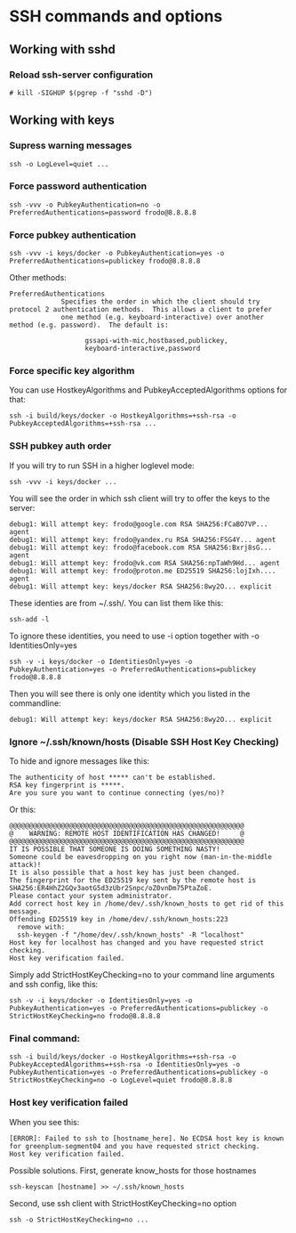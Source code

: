 # SSH commands and options
## Working with sshd
### Reload ssh-server configuration
````
# kill -SIGHUP $(pgrep -f "sshd -D") 
````
## Working with keys
### Supress warning messages
````
ssh -o LogLevel=quiet ...
````
### Force password authentication
````
ssh -vvv -o PubkeyAuthentication=no -o PreferredAuthentications=password frodo@8.8.8.8
````
### Force pubkey authentication
````
ssh -vvv -i keys/docker -o PubkeyAuthentication=yes -o PreferredAuthentications=publickey frodo@8.8.8.8
````
Other methods:
````
PreferredAuthentications
             Specifies the order in which the client should try protocol 2 authentication methods.  This allows a client to prefer
             one method (e.g. keyboard-interactive) over another method (e.g. password).  The default is:

                   gssapi-with-mic,hostbased,publickey,
                   keyboard-interactive,password
````
### Force specific key algorithm
You can use HostkeyAlgorithms and PubkeyAcceptedAlgorithms options for that:
````
ssh -i build/keys/docker -o HostkeyAlgorithms=+ssh-rsa -o PubkeyAcceptedAlgorithms=+ssh-rsa ...
````
### SSH pubkey auth order
If you will try to run SSH in a higher loglevel mode:
````
ssh -vvv -i keys/docker ...
````
You will see the order in which ssh client will try to offer the keys to the server:
````
debug1: Will attempt key: frodo@google.com RSA SHA256:FCaBO7VP... agent
debug1: Will attempt key: frodo@yandex.ru RSA SHA256:FSG4Y... agent
debug1: Will attempt key: frodo@facebook.com RSA SHA256:Bxrj8sG... agent
debug1: Will attempt key: frodo@vk.com RSA SHA256:npTaWh9Hd... agent
debug1: Will attempt key: frodo@proton.me ED25519 SHA256:lojIxh.... agent
debug1: Will attempt key: keys/docker RSA SHA256:8wy2O... explicit
````
These identies are from ~/.ssh/. You can list them like this:
````
ssh-add -l
````
To ignore these identities, you need to use -i option together with -o IdentitiesOnly=yes
````
ssh -v -i keys/docker -o IdentitiesOnly=yes -o PubkeyAuthentication=yes -o PreferredAuthentications=publickey frodo@8.8.8.8
````
Then you will see there is only one identity which you listed in the commandline:
````
debug1: Will attempt key: keys/docker RSA SHA256:8wy2O... explicit
````
### Ignore ~/.ssh/known/hosts (Disable SSH Host Key Checking)
To hide and ignore messages like this:
````
The authenticity of host ***** can't be established.
RSA key fingerprint is *****.
Are you sure you want to continue connecting (yes/no)?
````
Or this:
````
@@@@@@@@@@@@@@@@@@@@@@@@@@@@@@@@@@@@@@@@@@@@@@@@@@@@@@@@@@@
@    WARNING: REMOTE HOST IDENTIFICATION HAS CHANGED!     @
@@@@@@@@@@@@@@@@@@@@@@@@@@@@@@@@@@@@@@@@@@@@@@@@@@@@@@@@@@@
IT IS POSSIBLE THAT SOMEONE IS DOING SOMETHING NASTY!
Someone could be eavesdropping on you right now (man-in-the-middle attack)!
It is also possible that a host key has just been changed.
The fingerprint for the ED25519 key sent by the remote host is
SHA256:ER4HhZ2GQv3aotG5d3zUbr2Snpc/oZ0vnDm75PtaZoE.
Please contact your system administrator.
Add correct host key in /home/dev/.ssh/known_hosts to get rid of this message.
Offending ED25519 key in /home/dev/.ssh/known_hosts:223
  remove with:
  ssh-keygen -f "/home/dev/.ssh/known_hosts" -R "localhost"
Host key for localhost has changed and you have requested strict checking.
Host key verification failed.
````
Simply add StrictHostKeyChecking=no to your command line arguments and ssh config, like this:
````
ssh -v -i keys/docker -o IdentitiesOnly=yes -o PubkeyAuthentication=yes -o PreferredAuthentications=publickey -o StrictHostKeyChecking=no frodo@8.8.8.8
````

### Final command:
````
ssh -i build/keys/docker -o HostkeyAlgorithms=+ssh-rsa -o PubkeyAcceptedAlgorithms=+ssh-rsa -o IdentitiesOnly=yes -o PubkeyAuthentication=yes -o PreferredAuthentications=publickey -o StrictHostKeyChecking=no -o LogLevel=quiet frodo@8.8.8.8
````

### Host key verification failed
When you see this:
````
[ERROR]: Failed to ssh to [hostname_here]. No ECDSA host key is known for greenplum-segment04 and you have requested strict checking.
Host key verification failed.
````
Possible solutions.
First, generate know_hosts for those hostnames
````
ssh-keyscan [hostname] >> ~/.ssh/known_hosts
````
Second, use ssh client with StrictHostKeyChecking=no option
````
ssh -o StrictHostKeyChecking=no ...
````
